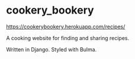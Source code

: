 # cookery_bookery
https://cookerybookery.herokuapp.com/recipes/

A cooking website for finding and sharing recipes.

Written in Django.
Styled with Bulma.

